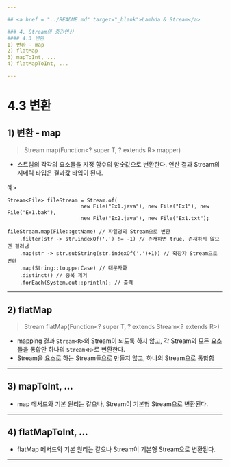 ```yaml
---

## <a href = "../README.md" target="_blank">Lambda & Stream</a>

### 4. Stream의 중간연산
#### 4.3 변환
1) 변환 - map 
2) flatMap
3) mapToInt, ...
4) flatMapToInt, ...

---
```


# 4.3 변환

## 1) 변환 - map
> Stream<R> map(Function<? super T, ? extends R> mapper)
- 스트림의 각각의 요소들을 지정 함수의 함숫값으로 변환한다. 연산 결과 Stream의 지네릭 타입은 결과값 타입이 된다.

예>
```
Stream<File> fileStream = Stream.of(
                        new File("Ex1.java"), new File("Ex1"), new File("Ex1.bak"),
                        new File("Ex2.java"), new File("Ex1.txt");

fileStream.map(File::getName) // 파일명의 Stream으로 변환
    .filter(str -> str.indexOf('.') != -1) // 존재하면 true, 존재하지 않으면 걸러냄
    .map(str -> str.subString(str.indexOf('.')+1)) // 확장자 Stream으로 변환
    .map(String::toupperCase) // 대문자화
    .distinct() // 중복 제거
    .forEach(System.out::println); // 출력
```

---

## 2) flatMap
> Stream<R> flatMap(Function<? super T, ? extends Stream<? extends R>)
- mapping 결과 `Stream<R>`의 Stream이 되도록 하지 않고, 각 Stream의 모든 요소들을 통합안 하나의 `Stream<R>`로 변환한다.
- Stream을 요소로 하는 Stream들으로 만들지 않고, 하나의 Stream으로 통합함

---

## 3) mapToInt, ...
- map 메서드와 기본 원리는 같으나, Stream이 기본형 Stream으로 변환된다.

---

## 4) flatMapToInt, ...
- flatMap 메서드와 기본 원리는 같으나 Stream이 기본형 Stream으로 변환된다.


---


